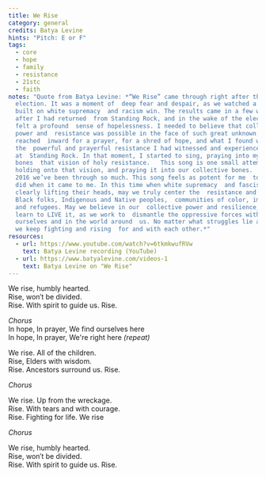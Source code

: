 ```yaml
---
title: We Rise
category: general
credits: Batya Levine
hints: "Pitch: E or F"
tags:
  - core
  - hope
  - family
  - resistance
  - 21stc
  - faith
notes: "Quote from Batya Levine: *“We Rise” came through right after the 2016
  election. It was a moment of  deep fear and despair, as we watched a campaign
  built on white supremacy  and racism win. The results came in a few weeks
  after I had returned  from Standing Rock, and in the wake of the election, I
  felt a profound  sense of hopelessness. I needed to believe that collective
  power and  resistance was possible in the face of such great unknown. I
  reached  inward for a prayer, for a shred of hope, and what I found was
  the  powerful and prayerful resistance I had witnessed and experienced
  at  Standing Rock. In that moment, I started to sing, praying into my
  bones  that vision of holy resistance.   This song is one small attempt  at
  holding onto that vision, and praying it into our collective bones.  Since
  2016 we’ve been through so much. This song feels as potent for me  today as it
  did when it came to me. In this time when white supremacy  and fascism are so
  clearly lifting their heads, may we truly center the  resistance and vision of
  Black folks, Indigenous and Native peoples,  communities of color, immigrants
  and refugees. May we believe in our  collective power and resilience, and
  learn to LIVE it, as we work to  dismantle the oppressive forces within
  ourselves and in the world around  us. No matter what struggles lie ahead, may
  we keep fighting and rising  for and with each other.*"
resources:
  - url: https://www.youtube.com/watch?v=6tkmkwufRVw
    text: Batya Levine recording (YouTube)
  - url: https://www.batyalevine.com/videos-1
    text: Batya Levine on "We Rise"
---
```

We rise, humbly hearted.\
Rise, won′t be divided.\
Rise. With spirit to guide us. Rise.  

*Chorus*\
In hope, In prayer, We find ourselves here\
In hope, In prayer, We're right here *(repeat)*  

We rise. All of the children.\
Rise, Elders with wisdom.\
Rise. Ancestors surround us. Rise.   

*Chorus*

We rise. Up from the wreckage.\
Rise. With tears and with courage.\
Rise. Fighting for life. We rise  

*Chorus*  

We rise, humbly hearted.\
Rise, won′t be divided.\
Rise. With spirit to guide us. Rise.
